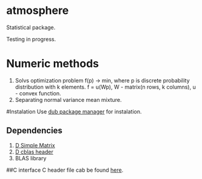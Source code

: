 atmosphere
=============
Statistical package.

Testing in progress.

# Numeric methods


1. Solvs optimization problem f(p) -> min, 
where p is discrete probability distribution with k elements.
f = u(Wp),
W - matrix(n rows, k columns),
u - convex function.
2. Separating normal variance mean mixture.

#Instalation
Use [dub package manager](https://github.com/D-Programming-Language/dub) for instalation.
## Dependencies
1. [D Simple Matrix](https://github.com/9il/simple_matrix)
2. [D cblas header](https://github.com/9il/cblas)
3. BLAS library

##C interface
C header file cab be found [here](https://github.com/9il/atmosphere_gm/tree/master/include).
